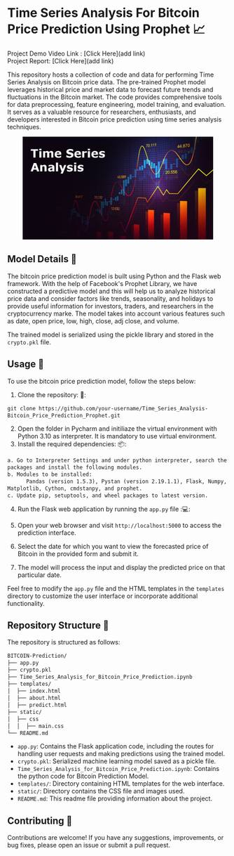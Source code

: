 # Time Series Analysis For Bitcoin Price Prediction Using Prophet 📈

Project Demo Video Link : [Click Here](add link)<br>
Project Report:  [Click Here](add link)

This repository hosts a collection of code and data for performing Time Series Analysis on Bitcoin price data. The pre-trained Prophet model leverages historical price and market data to forecast future trends and fluctuations in the Bitcoin market. The code provides comprehensive tools for data preprocessing, feature engineering, model training, and evaluation. It serves as a valuable resource for researchers, enthusiasts, and developers interested in Bitcoin price prediction using time series analysis techniques.

<p align="center"><img src="header.jpg" height="234px" width="435px"></p>

## Model Details 🔎

The bitcoin price prediction model is built using Python and the Flask web framework. With the help of Facebook's Prophet Library, we have constructed a predictive model and this will help us to analyze historical price data and consider factors like trends, seasonality, and holidays to provide useful information for investors, traders, and researchers in the cryptocurrency marke. The model takes into account various features such as date, open price, low, high, close, adj close, and volume.

The trained model is serialized using the pickle library and stored in the `crypto.pkl` file.

## Usage :rocket:

To use the bitcoin price prediction model, follow the steps below:

1. Clone the repository:  :open_file_folder::
```
git clone https://github.com/your-username/Time_Series_Analysis-Bitcoin_Price_Prediction_Prophet.git
```
2. Open the folder in Pycharm and initiliaze the virtual environment with Python 3.10 as interpreter. It is mandatory to use virtual environment.
3. Install the required dependencies: :package::
```
a. Go to Interpreter Settings and under python interpreter, search the packages and install the following modules.
b. Modules to be installed:
      Pandas (version 1.5.3), Pystan (version 2.19.1.1), Flask, Numpy, Matplotlib, Cython, cmdstanpy, and prophet.
c. Update pip, setuptools, and wheel packages to latest version.
```
4. Run the Flask web application by running the `app.py` file ::computer::

5. Open your web browser and visit `http://localhost:5000` to access the prediction interface.

6. Select the date for which you want to view the forecasted price of Bitcoin in the provided form and submit it.

7. The model will process the input and display the predicted price on that particular date.

Feel free to modify the `app.py` file and the HTML templates in the `templates` directory to customize the user interface or incorporate additional functionality.

## Repository Structure :file_folder:

The repository is structured as follows:
```
BITCOIN-Prediction/
├── app.py
├── crypto.pkl
├── Time_Series_Analysis_for_Bitcoin_Price_Prediction.ipynb
├── templates/
│  ├── index.html
│  ├── about.html
│  ├── predict.html
├── static/
│  ├── css
│  │  ├── main.css
└── README.md
```

- `app.py`: Contains the Flask application code, including the routes for handling user requests and making predictions using the trained model.
- `crypto.pkl`: Serialized machine learning model saved as a pickle file.
- `Time_Series_Analysis_for_Bitcoin_Price_Prediction.ipynb`: Contains the python code for Bitcoin Prediction Model.
- `templates/`: Directory containing HTML templates for the web interface.
- `static/`: Directory contains the CSS file and images used.
- `README.md`: This readme file providing information about the project.

## Contributing :handshake:

Contributions are welcome! If you have any suggestions, improvements, or bug fixes, please open an issue or submit a pull request.
